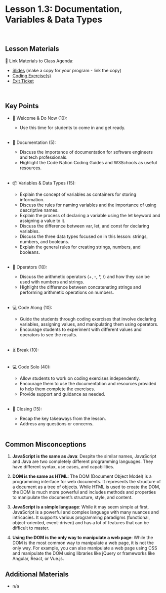 # Lesson 1.3: Documentation, Variables & Data Types

<br>

## Lesson Materials

📖 Link Materials to Class Agenda:
- [Slides](https://docs.google.com/presentation/d/13dmWq39oLUCj_E9j76TvZHfCPPlqMgxIn_5kYMUHG_w/edit?usp=sharing) (make a copy for your program - link the copy)
- [Coding Exercise(s)](https://github.com/itscodenation/flw1-u1l3-23-24-student-exercises)
- [Exit Ticket](https://forms.gle/LezZLJYiL6Gv1WbU8)

<br>

## Key Points

- 👋 Welcome & Do Now (10):
  - Use this time for students to come in and get ready.<br><br>
  
- 📑 Documentation (5):
  - Discuss the importance of documentation for software engineers and tech professionals.
  - Highlight the Code Nation Coding Guides and W3Schools as useful resources.<br><br>

- 📦 Variables & Data Types (15):
  - Explain the concept of variables as containers for storing information.
  - Discuss the rules for naming variables and the importance of using descriptive names.
  - Explain the process of declaring a variable using the let keyword and assigning a value to it.
  - Discuss the difference between var, let, and const for declaring variables.
  - Discuss the three data types focused on in this lesson: strings, numbers, and booleans.
  - Explain the general rules for creating strings, numbers, and booleans.<br><br>

- 🔢 Operators (10):
  - Discuss the arithmetic operators (+, -, *, /) and how they can be used with numbers and strings.
  - Highlight the difference between concatenating strings and performing arithmetic operations on numbers.<br><br>

- 💻 Code Along (10):
  - Guide the students through coding exercises that involve declaring variables, assigning values, and manipulating them using operators.
  - Encourage students to experiment with different values and operators to see the results.<br><br>

- ⏳ Break (10):<br><br>

- 💻 Code Solo (40):
  - Allow students to work on coding exercises independently.
  - Encourage them to use the documentation and resources provided to help them complete the exercises.
  - Provide support and guidance as needed.<br><br>

- 👋 Closing (15):
  - Recap the key takeaways from the lesson.
  - Address any questions or concerns.<br><br>
  

## Common Misconceptions
1. **JavaScript is the same as Java**: Despite the similar names, JavaScript and Java are two completely different programming languages. They have different syntax, use cases, and capabilities.

2. **DOM is the same as HTML**: The DOM (Document Object Model) is a programming interface for web documents. It represents the structure of a document as a tree of objects. While HTML is used to create the DOM, the DOM is much more powerful and includes methods and properties to manipulate the document’s structure, style, and content.

3. **JavaScript is a simple language**: While it may seem simple at first, JavaScript is a powerful and complex language with many nuances and intricacies. It supports various programming paradigms (functional, object-oriented, event-driven) and has a lot of features that can be difficult to master.

4. **Using the DOM is the only way to manipulate a web page**: While the DOM is the most common way to manipulate a web page, it is not the only way. For example, you can also manipulate a web page using CSS and manipulate the DOM using libraries like jQuery or frameworks like Angular, React, or Vue.js.


## Additional Materials
- n/a
